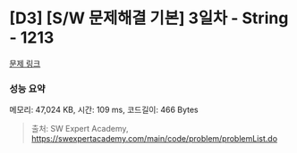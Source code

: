 # [D3] [S/W 문제해결 기본] 3일차 - String - 1213 

[문제 링크](https://swexpertacademy.com/main/code/problem/problemDetail.do?contestProbId=AV14P0c6AAUCFAYi) 

### 성능 요약

메모리: 47,024 KB, 시간: 109 ms, 코드길이: 466 Bytes



> 출처: SW Expert Academy, https://swexpertacademy.com/main/code/problem/problemList.do